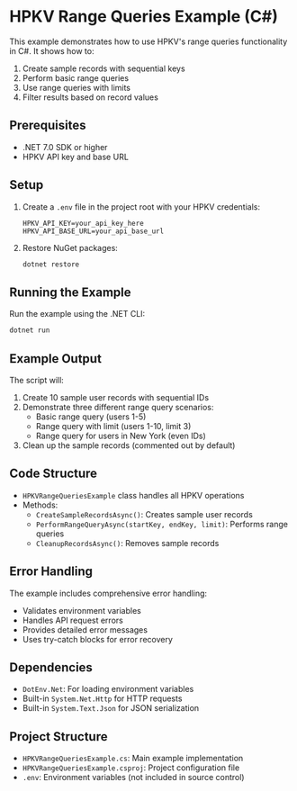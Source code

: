 # HPKV Range Queries Example (C#)

This example demonstrates how to use HPKV's range queries functionality in C#. It shows how to:
1. Create sample records with sequential keys
2. Perform basic range queries
3. Use range queries with limits
4. Filter results based on record values

## Prerequisites

- .NET 7.0 SDK or higher
- HPKV API key and base URL

## Setup

1. Create a `.env` file in the project root with your HPKV credentials:
   ```
   HPKV_API_KEY=your_api_key_here
   HPKV_API_BASE_URL=your_api_base_url
   ```

2. Restore NuGet packages:
   ```bash
   dotnet restore
   ```

## Running the Example

Run the example using the .NET CLI:
```bash
dotnet run
```

## Example Output

The script will:
1. Create 10 sample user records with sequential IDs
2. Demonstrate three different range query scenarios:
   - Basic range query (users 1-5)
   - Range query with limit (users 1-10, limit 3)
   - Range query for users in New York (even IDs)
3. Clean up the sample records (commented out by default)

## Code Structure

- `HPKVRangeQueriesExample` class handles all HPKV operations
- Methods:
  - `CreateSampleRecordsAsync()`: Creates sample user records
  - `PerformRangeQueryAsync(startKey, endKey, limit)`: Performs range queries
  - `CleanupRecordsAsync()`: Removes sample records

## Error Handling

The example includes comprehensive error handling:
- Validates environment variables
- Handles API request errors
- Provides detailed error messages
- Uses try-catch blocks for error recovery

## Dependencies

- `DotEnv.Net`: For loading environment variables
- Built-in `System.Net.Http` for HTTP requests
- Built-in `System.Text.Json` for JSON serialization

## Project Structure

- `HPKVRangeQueriesExample.cs`: Main example implementation
- `HPKVRangeQueriesExample.csproj`: Project configuration file
- `.env`: Environment variables (not included in source control) 
